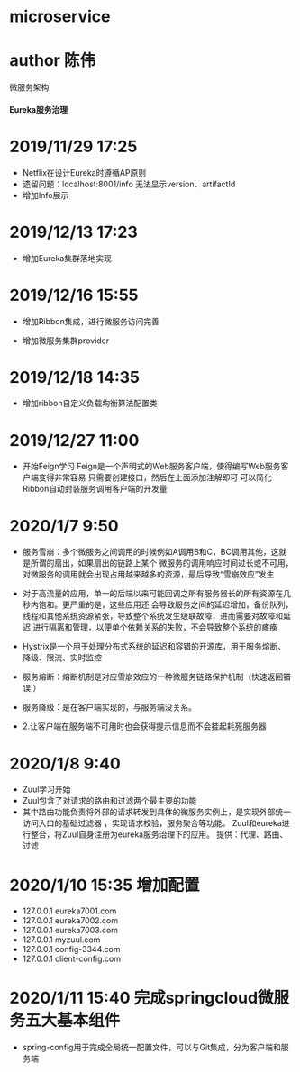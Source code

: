 # microservice
# author 陈伟
微服务架构

#### Eureka服务治理
 # 2019/11/29 17:25
 - Netflix在设计Eureka时遵循AP原则
 - 遗留问题：localhost:8001/info 无法显示version、artifactId
 - 增加Info展示
 
# 2019/12/13 17:23
- 增加Eureka集群落地实现

# 2019/12/16 15:55
 - 增加Ribbon集成，进行微服务访问完善 
 
 - 增加微服务集群provider
 
# 2019/12/18 14:35
- 增加ribbon自定义负载均衡算法配置类

# 2019/12/27 11:00
- 开始Feign学习
 Feign是一个声明式的Web服务客户端，使得编写Web服务客户端变得非常容易
 只需要创建接口，然后在上面添加注解即可
 可以简化Ribbon自动封装服务调用客户端的开发量
 
 # 2020/1/7 9:50
 - 服务雪崩：多个微服务之间调用的时候例如A调用B和C，BC调用其他，这就是所谓的扇出，如果扇出的链路上某个
 微服务的调用响应时间过长或不可用，对微服务的调用就会出现占用越来越多的资源，最后导致“雪崩效应”发生
 
 - 对于高流量的应用，单一的后端以来可能回调之所有服务器长的所有资源在几秒内饱和。更严重的是，这些应用还
 会导致服务之间的延迟增加，备份队列，线程和其他系统资源紧张，导致整个系统发生级联故障，进而需要对故障和延迟
 进行隔离和管理，以便单个依赖关系的失败，不会导致整个系统的瘫痪
 
 - Hystrix是一个用于处理分布式系统的延迟和容错的开源库，用于服务熔断、降级、限流、实时监控
 - 服务熔断：熔断机制是对应雪崩效应的一种微服务链路保护机制（快速返回错误 ）
 - 服务降级：是在客户端实现的，与服务端没关系。
 - 2.让客户端在服务端不可用时也会获得提示信息而不会挂起耗死服务器

# 2020/1/8 9:40
- Zuul学习开始
- Zuul包含了对请求的路由和过滤两个最主要的功能
- 其中路由功能负责将外部的请求转发到具体的微服务实例上，是实现外部统一访问入口的基础过滤器  ，实现请求校验，服务聚合等功能。
Zuul和eureka进行整合，将Zuul自身注册为eureka服务治理下的应用。
提供：代理、路由、过滤

# 2020/1/10 15:35 增加配置
- 127.0.0.1 eureka7001.com
- 127.0.0.1 eureka7002.com
- 127.0.0.1 eureka7003.com
- 127.0.0.1 myzuul.com
- 127.0.0.1 config-3344.com
- 127.0.0.1 client-config.com
# 2020/1/11 15:40 完成springcloud微服务五大基本组件
- spring-config用于完成全局统一配置文件，可以与Git集成，分为客户端和服务端